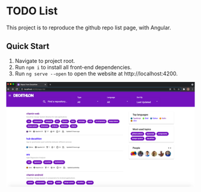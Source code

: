 # TODO List

This project is to reproduce the github repo list page, with Angular.

## Quick Start

1. Navigate to project root.
2. Run `npm i` to install all front-end dependencies.
3. Run `ng serve --open` to open the website at http://localhost:4200.

![Screenshot](screenshot.png?raw=true 'Screenshot')
